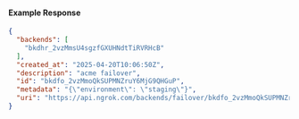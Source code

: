 <!-- Code generated for API Clients. DO NOT EDIT. -->
#### Example Response
```json
{
  "backends": [
    "bkdhr_2vzMmsU4sgzfGXUHNdtTiRVRHcB"
  ],
  "created_at": "2025-04-20T10:06:50Z",
  "description": "acme failover",
  "id": "bkdfo_2vzMmoQkSUPMNZruY6MjG9QHGuP",
  "metadata": "{\"environment\": \"staging\"}",
  "uri": "https://api.ngrok.com/backends/failover/bkdfo_2vzMmoQkSUPMNZruY6MjG9QHGuP"
}
